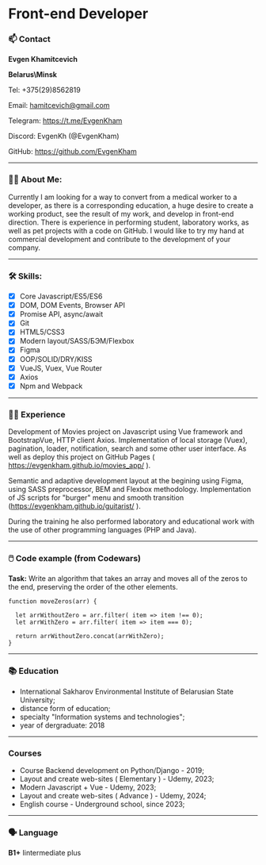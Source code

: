 # **Front-end Developer**

### :mailbox: Contact

**Evgen Khamitcevich**

**Belarus\Minsk**

Tel: +375(29)8562819

Email: hamitcevich@gmail.com

Telegram: https://t.me/EvgenKham

Discord: EvgenKh (@EvgenKham)

GitHub: https://github.com/EvgenKham

---

### :technologist: About Me:

Currently I am looking for a way to convert from a medical worker to a developer, as there is a corresponding education, a huge desire to create a working product, see the result of my work, and develop in front-end direction. There is experience in performing student, laboratory works, as well as pet projects with a code on GitHub. I would like to try my hand at commercial development and contribute to the development of your company.

---

### :hammer_and_wrench: Skills:

- [x]	Core Javascript/ES5/ES6
- [x]	DOM, DOM Events, Browser API
- [x]	Promise API, async/await
- [x]	Git
- [x] HTML5/CSS3
- [x] Modern layout/SASS/БЭМ/Flexbox
- [x]	Figma
- [x]	OOP/SOLID/DRY/KISS
- [x]	VueJS, Vuex, Vue Router
- [x]	Axios
- [x]	Npm and Webpack

---

### :man_student: Experience

Development of Movies project on Javascript using Vue framework and BootstrapVue, HTTP client Axios. Implementation of local storage (Vuex), pagination, loader, notification, search and some other user interface. As well as deploy this project on GitHub Pages ( https://evgenkham.github.io/movies_app/ ).

Semantic and adaptive development layout at the begining using Figma, using SASS preprocessor, BEM and Flexbox methodology. Implementation of JS scripts for "burger" menu and smooth transition (https://evgenkham.github.io/guitarist/ ).

During the training he also performed laboratory and educational work with the use of other programming languages (PHP and Java).

---

### :computer_mouse: Code example (from Codewars)

**Task:** Write an algorithm that takes an array and moves all of the zeros to the end, preserving the order of the other elements.

```
function moveZeros(arr) {

  let arrWithoutZero = arr.filter( item => item !== 0);
  let arrWithZero = arr.filter( item => item === 0);

  return arrWithoutZero.concat(arrWithZero);
}
```

---

### :books: Education

- International Sakharov Environmental Institute of Belarusian State University;
- distance form of education;
- specialty "Information systems and technologies";
- year of dergraduate: 2018

---

### Courses

- Course Backend development on Python/Django - 2019;
- Layout and create web-sites ( Elementary ) - Udemy, 2023;
- Modern Javascript + Vue - Udemy, 2023;
- Layout and create web-sites ( Advance ) - Udemy, 2024;
- English course - Underground school, since 2023;

---

### :speaking_head: Language

 **B1+** Iintermediate plus


